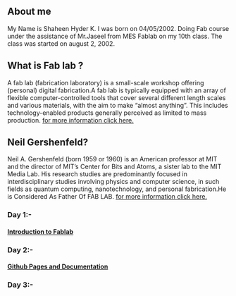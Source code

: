 ## About me
My Name is Shaheen  Hyder K. I was born on 04/05/2002. Doing Fab course under the assistance of Mr.Jaseel from MES Fablab on my 10th class. The class was started on august 2, 2002.

## What is Fab lab ?

A fab lab (fabrication laboratory) is a small-scale workshop offering (personal) digital fabrication.A fab lab is typically equipped with an array of flexible computer-controlled tools that cover several different length scales and various materials, with the aim to make “almost anything”. This includes technology-enabled products generally perceived as limited to mass production.
[for more information click here.](https://en.wikipedia.org/wiki/Fab_lab)

## Neil Gershenfeld?

Neil A. Gershenfeld (born 1959 or 1960) is an American professor at MIT and the director of MIT’s Center for Bits and Atoms, a sister lab to the MIT Media Lab. His research studies are predominantly focused in interdisciplinary studies involving physics and computer science, in such fields as quantum computing, nanotechnology, and personal fabrication.He is Considered As Father Of FAB LAB.
[for more information click here.](https://en.wikipedia.org/wiki/Neil_Gershenfeld)

### Day 1:-
#### [Introduction to Fablab](http://shaheenhyderk.github.io/intro.github.io/)

### Day 2:-
#### [Github Pages and Documentation](https://shaheenhyderk.github.io/Github-Pages-and-Documentation.github.io/)

### Day 3:-





